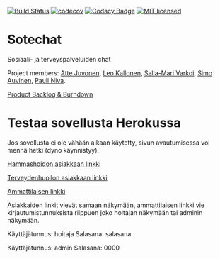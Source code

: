 [![Build Status](https://travis-ci.org/PauliNiva/Sotechat.svg?branch=dev)](https://travis-ci.org/PauliNiva/Sotechat)
[![codecov](https://codecov.io/gh/PauliNiva/Sotechat/branch/dev/graph/badge.svg)](https://codecov.io/gh/PauliNiva/Sotechat)
[![Codacy Badge](https://api.codacy.com/project/badge/Grade/ba56d638436f48048723904e778527e6)](https://www.codacy.com/app/pauli-niva/Sotechat?utm_source=github.com&amp;utm_medium=referral&amp;utm_content=PauliNiva/Sotechat&amp;utm_campaign=Badge_Grade)
[![MIT licensed](https://img.shields.io/badge/license-MIT-blue.svg)](https://raw.githubusercontent.com/hyperium/hyper/master/LICENSE)

# Sotechat
Sosiaali- ja terveyspalveluiden chat

Project members: [Atte Juvonen](https://github.com/baobabKoodaa), [Leo Kallonen](https://github.com/Lionking93), [Salla-Mari Varkoi](https://github.com/sallav), [Simo Auvinen](https://github.com/Oodi), [Pauli Niva](https://github.com/PauliNiva).

[Product Backlog & Burndown](https://docs.google.com/spreadsheets/d/1EZ8Fifzc0prou_ID6iEhDE1UBWLR6K3_YpwN-ACx0gE/edit?usp=sharing)

# Testaa sovellusta Herokussa

Jos sovellusta ei ole vähään aikaan käytetty, sivun avautumisessa voi mennä hetki (dyno käynnistyy).

[Hammashoidon asiakkaan linkki](http://sotechat.herokuapp.com/from/?source=hammashoito)

[Terveydenhuollon asiakkaan linkki](http://sotechat.herokuapp.com/from/?source=terveyshuolto)

[Ammattilaisen linkki](http://sotechat.herokuapp.com/pro)

Asiakkaiden linkit vievät samaan näkymään, ammattilaisen linkki vie kirjautumistunnuksista riippuen joko hoitajan näkymään tai adminin näkymään.

Käyttäjätunnus: hoitaja
Salasana: salasana

Käyttäjätunnus: admin
Salasana: 0000